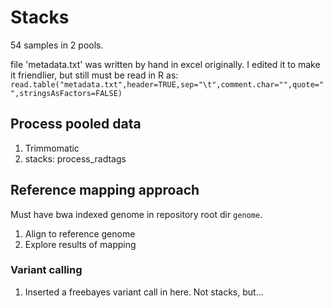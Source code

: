 # Stacks

54 samples in 2 pools. 

file 'metadata.txt' was written by hand in excel originally. 
I edited it to make it friendlier, but still must be read in R as:
`read.table("metadata.txt",header=TRUE,sep="\t",comment.char="",quote="",stringsAsFactors=FALSE)`

## Process pooled data

1. Trimmomatic
2. stacks: process_radtags

## Reference mapping approach

Must have bwa indexed genome in repository root dir `genome`. 

1. Align to reference genome
2. Explore results of mapping

### Variant calling

1. Inserted a freebayes variant call in here. Not stacks, but...